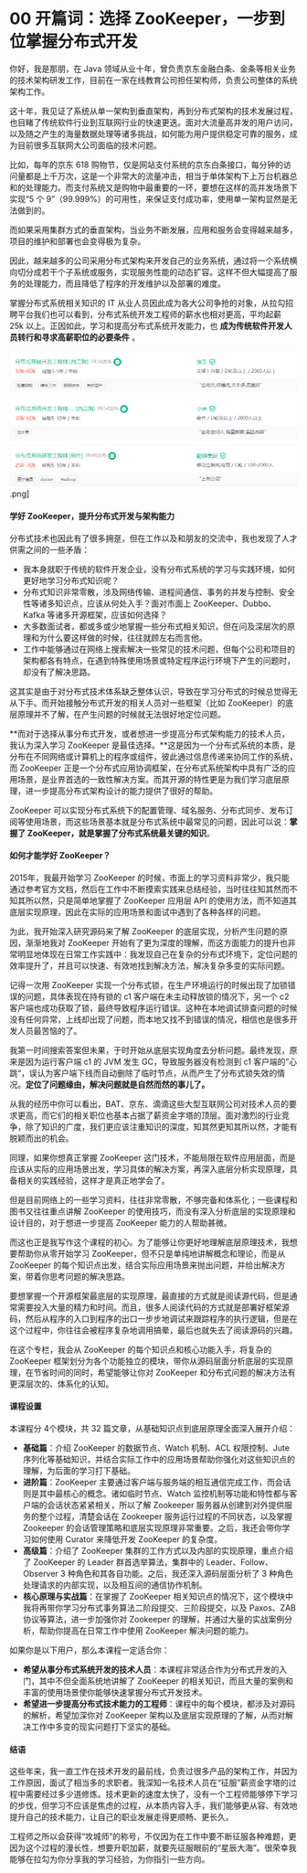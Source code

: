# 00 开篇词：选择 ZooKeeper，一步到位掌握分布式开发

你好，我是那朋，在 Java 领域从业十年，曾负责京东金融白条、金条等相关业务的技术架构研发工作，目前在一家在线教育公司担任架构师，负责公司整体的系统架构工作。

这十年，我见证了系统从单一架构到垂直架构，再到分布式架构的技术发展过程，也目睹了传统软件行业到互联网行业的快速更迭。面对大流量高并发的用户访问，以及随之产生的海量数据处理等诸多挑战，如何能为用户提供稳定可靠的服务，成为目前很多互联网大公司面临的技术问题。

比如，每年的京东 618 购物节，仅是网站支付系统的京东白条接口，每分钟的访问量都是上千万次，这是一个非常大的流量冲击，相当于单体架构下上万台机器总和的处理能力。而支付系统又是购物中最重要的一环，要想在这样的高并发场景下实现“5 个 9”（99.999%）的可用性，来保证支付成功率，使用单一架构显然是无法做到的。

而如果采用集群方式的垂直架构，当业务不断发展，应用和服务会变得越来越多，项目的维护和部署也会变得极为复杂。

因此，越来越多的公司采用分布式架构来开发自己的业务系统，通过将一个系统横向切分成若干个子系统或服务，实现服务性能的动态扩容。这样不但大幅提高了服务的处理能力，而且降低了程序的开发维护以及部署的难度。

掌握分布式系统相关知识的 IT 从业人员因此成为各大公司争抢的对象，从拉勾招聘平台我们也可以看到，分布式系统开发工程师的薪水也相对更高，平均起薪 25k 以上。正因如此，学习和提高分布式系统开发能力，也 **成为传统软件开发人员转行和寻求高薪职位的必要条件** 。

![image](assets/CgqCHl6yLsaAJf-3AACcfiC01UY046.png).png\]

#### 学好 ZooKeeper，提升分布式开发与架构能力

分布式技术也因此有了很多拥趸，但在工作以及和朋友的交流中，我也发现了人才供需之间的一些矛盾：

- 我本身就职于传统的软件开发企业，没有分布式系统的学习与实践环境，如何更好地学习分布式知识呢？
- 分布式知识非常零散，涉及网络传输、进程间通信、事务的并发与控制、安全性等诸多知识点，应该从何处入手？面对市面上 ZooKeeper、Dubbo、Kafka 等诸多开源框架，应该如何选择？
- 大多数面试者，都或多或少地掌握一些分布式相关知识，但在问及深层次的原理和为什么要这样做的时候，往往就顾左右而言他。
- 工作中能够通过在网络上搜索解决一些常见的技术问题，但每个公司和项目的架构都各有特点，在遇到特殊使用场景或特定程序运行环境下产生的问题时，却没有了解决思路。

这其实是由于对分布式技术体系缺乏整体认识，导致在学习分布式的时候总觉得无从下手。而开始接触分布式开发的相关人员对一些框架（比如 ZooKeeper）的底层原理并不了解，在产生问题的时候就无法很好地定位问题。

**而对于选择从事分布式开发，或者想进一步提高分布式架构能力的技术人员，我认为深入学习 ZooKeeper 是最佳选择。**这是因为一个分布式系统的本质，是分布在不同网络或计算机上的程序或组件，彼此通过信息传递来协同工作的系统，而 ZooKeeper 正是一个分布式应用协调框架，在分布式系统架构中具有广泛的应用场景，是业界首选的一致性解决方案。而其开源的特性更是为我们学习底层原理，进一步提高分布式架构设计的能力提供了很好的帮助。

ZooKeeper 可以实现分布式系统下的配置管理、域名服务、分布式同步、发布订阅等使用场景，而这些场景基本就是分布式系统中最常见的问题，因此可以说：**掌握了 ZooKeeper，就是掌握了分布式系统最关键的知识**。

#### 如何才能学好 ZooKeeper？

2015年，我最开始学习 ZooKeeper 的时候，市面上的学习资料非常少，我只能通过参考官方文档，然后在工作中不断摸索实践来总结经验，当时往往知其然而不知其所以然，只是简单地掌握了 ZooKeeper 应用层 API 的使用方法，而不知道其底层实现原理，因此在实际的应用场景和面试中遇到了各种各样的问题。

为此，我开始深入研究源码来了解 ZooKeeper 的底层实现，分析产生问题的原因，渐渐地我对 ZooKeeper 开始有了更为深度的理解，而这方面能力的提升也非常明显地体现在日常工作实践中：我发现自己在复杂的分布式环境下，定位问题的效率提升了，并且可以快速、有效地找到解决方法，解决复杂多变的实际问题。

记得一次用 ZooKeeper 实现一个分布式锁，在生产环境运行的时候出现了加锁错误的问题，具体表现在持有锁的 c1 客户端在未主动释放锁的情况下，另一个 c2 客户端也成功获取了锁，最终导致程序运行错误。这种在本地调试排查问题的时候没有任何异常，上线却出现了问题，而本地又找不到错误的情况，相信也是很多开发人员最苦恼的了。

我第一时间搜索答案但未果，于时开始从底层实现角度去分析问题。最终发现，原来是因为运行客户端 c1 的 JVM 发生 GC，导致服务器没有检测到 c1 客户端的”心跳“，误认为客户端下线而自动删除了临时节点，从而产生了分布式锁失效的情况。**定位了问题缘由，解决问题就是自然而然的事儿了。**

从我的经历中你可以看出，BAT、京东、滴滴这些大型互联网公司对技术人员的要求更高，而它们的相关职位也基本占据了薪资金字塔的顶层。面对激烈的行业竞争，除了知识的广度，我们更应该注重知识的深度，知其然更知其所以然，才能有脱颖而出的机会。

同理，如果你想真正掌握 ZooKeeper 这门技术，不能局限在软件应用层面，而是应该从实际的应用场景出发，学习具体的解决方案，再深入底层分析实现原理，具备相关的实践经验，这样才是真正地学会了。

但是目前网络上的一些学习资料，往往非常零散，不够完备和体系化；一些课程和图书又往往重点讲解 ZooKeeper 的使用技巧，而没有深入分析底层的实现原理和设计目的，对于想进一步提高 ZooKeeper 能力的人帮助甚微。

而这也正是我写作这个课程的初心。为了能够让你更好地理解底层原理技术，我想要帮助你从零开始学习 ZooKeeper，但不只是单纯地讲解概念和理论，而是从 ZooKeeper 的每个知识点出发，结合实际应用场景来抛出问题，并给出解决方案，带着你思考问题的解决思路。

要想掌握一个开源框架最底层的实现原理，最直接的方式就是阅读源代码，但是通常需要投入大量的精力和时间。而且，很多人阅读代码的方式就是部署好框架源码，然后从程序的入口到程序的出口一步步地调试来跟踪程序的执行逻辑，但是在这个过程中，你往往会被程序复杂地调用搞晕，最后也就失去了阅读源码的兴趣。

在这个专栏，我会从 ZooKeeper 的每个知识点和核心功能入手，将复杂的 ZooKeeper 框架划分为各个功能独立的模块，带你从源码层面分析底层的实现原理，在节省时间的同时，希望能够让你对 ZooKeeper 和分布式问题的解决方法有更深层次的、体系化的认知。

#### 课程设置

本课程分 4个模块，共 32 篇文章，从基础知识点到底层原理全面深入展开介绍：

- **基础篇**：介绍 ZooKeeper 的数据节点、Watch 机制、ACL 权限控制、Jute 序列化等基础知识，并结合实际工作中的应用场景帮助你强化对这些知识点的理解，为后面的学习打下基础。
- **进阶篇**：ZooKeeper 主要通过客户端与服务端的相互通信完成工作，而会话则是其中最核心的概念。诸如临时节点、Watch 监控机制等功能和特性都与客户端的会话状态紧紧相关，所以了解 Zookeeper 服务器从创建到对外提供服务的整个过程，清楚会话在 Zookeeper 服务运行过程的不同状态，以及掌握 Zookeeper 的会话管理策略和底层实现原理非常重要。之后，我还会带你学习如何使用 Curator 来降低开发 ZooKeeper 的复杂度。
- **高级篇**：介绍了 ZooKeeper 集群的工作方式以及内部的实现原理，重点介绍了 ZooKeeper 的 Leader 群首选举算法，集群中的 Leader、Follow、Observer 3 种角色和其各自功能。之后，我还深入源码层面分析了 3 种角色处理请求的内部实现，以及相互间的通信协作机制。
- **核心原理与实战篇**：在掌握了 ZooKeeper 相关知识点的情况下，这个模块中我将再带你学习分布式事务算法二阶段提交、三阶段提交，以及 Paxos、ZAB 协议等算法，进一步加强你对 Zookeeper 的理解，并通过大量的实战案例分析，帮助你提高在日常工作中使用 ZooKeeper 解决问题的能力。

如果你是以下用户，那么本课程一定适合你：

- **希望从事分布式系统开发的技术人员**：本课程非常适合作为分布式开发的入门，其中不但全面系统地讲解了 ZooKeeper 的相关知识，而且大量的案例和丰富的使用场景使你能够快速掌握分布式开发技术。
- **希望进一步提高分布式技术能力的工程师**：课程中的每个模块，都涉及对源码的解析，希望加深你对 ZooKeeper 架构以及底层实现原理的了解，从而对解决工作中多变的现实问题打下坚实的基础。

#### 结语

这些年来，我一直工作在技术开发的最前线，负责过很多产品的架构工作，并因为工作原因，面试了相当多的求职者。我深知一名技术人员在“征服”薪资金字塔的过程中需要经过多少道修炼。技术更新的速度太快了，没有一个工程师能够停下学习的步伐，但学习不应该是焦虑的过程，从本质内容入手，我们能够更从容、有效地提升自己的技术能力，让自己的职业发展走得更顺畅、更长久。

工程师之所以会获得“攻城师”的称号，不仅因为在工作中要不断征服各种难题，更因为这个过程的漫长性，想要升职加薪，就要先征服眼前的“星辰大海”。很荣幸我能够在拉勾为你分享我的学习经验，为你指引一些方向。

